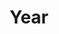 ---
title: "Year"
permalink: /year-archive/
layout: posts
author_profile: true
entries_layout: grid    # 그리드형태로 나열
---